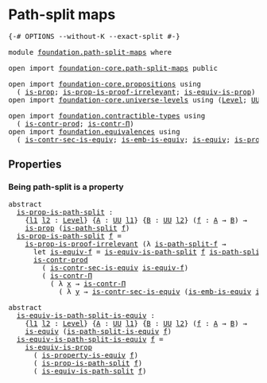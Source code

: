 # Path-split maps

<pre class="Agda"><a id="28" class="Symbol">{-#</a> <a id="32" class="Keyword">OPTIONS</a> <a id="40" class="Pragma">--without-K</a> <a id="52" class="Pragma">--exact-split</a> <a id="66" class="Symbol">#-}</a>

<a id="71" class="Keyword">module</a> <a id="78" href="foundation.path-split-maps.html" class="Module">foundation.path-split-maps</a> <a id="105" class="Keyword">where</a>

<a id="112" class="Keyword">open</a> <a id="117" class="Keyword">import</a> <a id="124" href="foundation-core.path-split-maps.html" class="Module">foundation-core.path-split-maps</a> <a id="156" class="Keyword">public</a>

<a id="164" class="Keyword">open</a> <a id="169" class="Keyword">import</a> <a id="176" href="foundation-core.propositions.html" class="Module">foundation-core.propositions</a> <a id="205" class="Keyword">using</a>
  <a id="213" class="Symbol">(</a> <a id="215" href="foundation-core.propositions.html#1246" class="Function">is-prop</a><a id="222" class="Symbol">;</a> <a id="224" href="foundation-core.propositions.html#3151" class="Function">is-prop-is-proof-irrelevant</a><a id="251" class="Symbol">;</a> <a id="253" href="foundation-core.propositions.html#3624" class="Function">is-equiv-is-prop</a><a id="269" class="Symbol">)</a>
<a id="271" class="Keyword">open</a> <a id="276" class="Keyword">import</a> <a id="283" href="foundation-core.universe-levels.html" class="Module">foundation-core.universe-levels</a> <a id="315" class="Keyword">using</a> <a id="321" class="Symbol">(</a><a id="322" href="Agda.Primitive.html#597" class="Postulate">Level</a><a id="327" class="Symbol">;</a> <a id="329" href="foundation-core.universe-levels.html#222" class="Primitive">UU</a><a id="331" class="Symbol">)</a>

<a id="334" class="Keyword">open</a> <a id="339" class="Keyword">import</a> <a id="346" href="foundation.contractible-types.html" class="Module">foundation.contractible-types</a> <a id="376" class="Keyword">using</a>
  <a id="384" class="Symbol">(</a> <a id="386" href="foundation-core.contractible-types.html#5420" class="Function">is-contr-prod</a><a id="399" class="Symbol">;</a> <a id="401" href="foundation.contractible-types.html#1218" class="Function">is-contr-Π</a><a id="411" class="Symbol">)</a>
<a id="413" class="Keyword">open</a> <a id="418" class="Keyword">import</a> <a id="425" href="foundation.equivalences.html" class="Module">foundation.equivalences</a> <a id="449" class="Keyword">using</a>
  <a id="457" class="Symbol">(</a> <a id="459" href="foundation.equivalences.html#12346" class="Function">is-contr-sec-is-equiv</a><a id="480" class="Symbol">;</a> <a id="482" href="foundation-core.equivalences.html#15392" class="Function">is-emb-is-equiv</a><a id="497" class="Symbol">;</a> <a id="499" href="foundation-core.equivalences.html#1542" class="Function">is-equiv</a><a id="507" class="Symbol">;</a> <a id="509" href="foundation.equivalences.html#13429" class="Function">is-property-is-equiv</a><a id="529" class="Symbol">)</a>
</pre>
## Properties

### Being path-split is a property

<pre class="Agda"><a id="595" class="Keyword">abstract</a>
  <a id="is-prop-is-path-split"></a><a id="606" href="foundation.path-split-maps.html#606" class="Function">is-prop-is-path-split</a> <a id="628" class="Symbol">:</a>
    <a id="634" class="Symbol">{</a><a id="635" href="foundation.path-split-maps.html#635" class="Bound">l1</a> <a id="638" href="foundation.path-split-maps.html#638" class="Bound">l2</a> <a id="641" class="Symbol">:</a> <a id="643" href="Agda.Primitive.html#597" class="Postulate">Level</a><a id="648" class="Symbol">}</a> <a id="650" class="Symbol">{</a><a id="651" href="foundation.path-split-maps.html#651" class="Bound">A</a> <a id="653" class="Symbol">:</a> <a id="655" href="foundation-core.universe-levels.html#222" class="Primitive">UU</a> <a id="658" href="foundation.path-split-maps.html#635" class="Bound">l1</a><a id="660" class="Symbol">}</a> <a id="662" class="Symbol">{</a><a id="663" href="foundation.path-split-maps.html#663" class="Bound">B</a> <a id="665" class="Symbol">:</a> <a id="667" href="foundation-core.universe-levels.html#222" class="Primitive">UU</a> <a id="670" href="foundation.path-split-maps.html#638" class="Bound">l2</a><a id="672" class="Symbol">}</a> <a id="674" class="Symbol">(</a><a id="675" href="foundation.path-split-maps.html#675" class="Bound">f</a> <a id="677" class="Symbol">:</a> <a id="679" href="foundation.path-split-maps.html#651" class="Bound">A</a> <a id="681" class="Symbol">→</a> <a id="683" href="foundation.path-split-maps.html#663" class="Bound">B</a><a id="684" class="Symbol">)</a> <a id="686" class="Symbol">→</a>
    <a id="692" href="foundation-core.propositions.html#1246" class="Function">is-prop</a> <a id="700" class="Symbol">(</a><a id="701" href="foundation-core.path-split-maps.html#1258" class="Function">is-path-split</a> <a id="715" href="foundation.path-split-maps.html#675" class="Bound">f</a><a id="716" class="Symbol">)</a>
  <a id="720" href="foundation.path-split-maps.html#606" class="Function">is-prop-is-path-split</a> <a id="742" href="foundation.path-split-maps.html#742" class="Bound">f</a> <a id="744" class="Symbol">=</a>
    <a id="750" href="foundation-core.propositions.html#3151" class="Function">is-prop-is-proof-irrelevant</a> <a id="778" class="Symbol">(λ</a> <a id="781" href="foundation.path-split-maps.html#781" class="Bound">is-path-split-f</a> <a id="797" class="Symbol">→</a>
      <a id="805" class="Keyword">let</a> <a id="809" href="foundation.path-split-maps.html#809" class="Bound">is-equiv-f</a> <a id="820" class="Symbol">=</a> <a id="822" href="foundation-core.path-split-maps.html#2480" class="Function">is-equiv-is-path-split</a> <a id="845" href="foundation.path-split-maps.html#742" class="Bound">f</a> <a id="847" href="foundation.path-split-maps.html#781" class="Bound">is-path-split-f</a> <a id="863" class="Keyword">in</a>
      <a id="872" href="foundation-core.contractible-types.html#5420" class="Function">is-contr-prod</a>
        <a id="894" class="Symbol">(</a> <a id="896" href="foundation.equivalences.html#12346" class="Function">is-contr-sec-is-equiv</a> <a id="918" href="foundation.path-split-maps.html#809" class="Bound">is-equiv-f</a><a id="928" class="Symbol">)</a>
        <a id="938" class="Symbol">(</a> <a id="940" href="foundation.contractible-types.html#1218" class="Function">is-contr-Π</a>
          <a id="961" class="Symbol">(</a> <a id="963" class="Symbol">λ</a> <a id="965" href="foundation.path-split-maps.html#965" class="Bound">x</a> <a id="967" class="Symbol">→</a> <a id="969" href="foundation.contractible-types.html#1218" class="Function">is-contr-Π</a>
            <a id="992" class="Symbol">(</a> <a id="994" class="Symbol">λ</a> <a id="996" href="foundation.path-split-maps.html#996" class="Bound">y</a> <a id="998" class="Symbol">→</a> <a id="1000" href="foundation.equivalences.html#12346" class="Function">is-contr-sec-is-equiv</a> <a id="1022" class="Symbol">(</a><a id="1023" href="foundation-core.equivalences.html#15392" class="Function">is-emb-is-equiv</a> <a id="1039" href="foundation.path-split-maps.html#809" class="Bound">is-equiv-f</a> <a id="1050" href="foundation.path-split-maps.html#965" class="Bound">x</a> <a id="1052" href="foundation.path-split-maps.html#996" class="Bound">y</a><a id="1053" class="Symbol">)))))</a>

<a id="1060" class="Keyword">abstract</a>
  <a id="is-equiv-is-path-split-is-equiv"></a><a id="1071" href="foundation.path-split-maps.html#1071" class="Function">is-equiv-is-path-split-is-equiv</a> <a id="1103" class="Symbol">:</a>
    <a id="1109" class="Symbol">{</a><a id="1110" href="foundation.path-split-maps.html#1110" class="Bound">l1</a> <a id="1113" href="foundation.path-split-maps.html#1113" class="Bound">l2</a> <a id="1116" class="Symbol">:</a> <a id="1118" href="Agda.Primitive.html#597" class="Postulate">Level</a><a id="1123" class="Symbol">}</a> <a id="1125" class="Symbol">{</a><a id="1126" href="foundation.path-split-maps.html#1126" class="Bound">A</a> <a id="1128" class="Symbol">:</a> <a id="1130" href="foundation-core.universe-levels.html#222" class="Primitive">UU</a> <a id="1133" href="foundation.path-split-maps.html#1110" class="Bound">l1</a><a id="1135" class="Symbol">}</a> <a id="1137" class="Symbol">{</a><a id="1138" href="foundation.path-split-maps.html#1138" class="Bound">B</a> <a id="1140" class="Symbol">:</a> <a id="1142" href="foundation-core.universe-levels.html#222" class="Primitive">UU</a> <a id="1145" href="foundation.path-split-maps.html#1113" class="Bound">l2</a><a id="1147" class="Symbol">}</a> <a id="1149" class="Symbol">(</a><a id="1150" href="foundation.path-split-maps.html#1150" class="Bound">f</a> <a id="1152" class="Symbol">:</a> <a id="1154" href="foundation.path-split-maps.html#1126" class="Bound">A</a> <a id="1156" class="Symbol">→</a> <a id="1158" href="foundation.path-split-maps.html#1138" class="Bound">B</a><a id="1159" class="Symbol">)</a> <a id="1161" class="Symbol">→</a>
    <a id="1167" href="foundation-core.equivalences.html#1542" class="Function">is-equiv</a> <a id="1176" class="Symbol">(</a><a id="1177" href="foundation-core.path-split-maps.html#1532" class="Function">is-path-split-is-equiv</a> <a id="1200" href="foundation.path-split-maps.html#1150" class="Bound">f</a><a id="1201" class="Symbol">)</a>
  <a id="1205" href="foundation.path-split-maps.html#1071" class="Function">is-equiv-is-path-split-is-equiv</a> <a id="1237" href="foundation.path-split-maps.html#1237" class="Bound">f</a> <a id="1239" class="Symbol">=</a>
    <a id="1245" href="foundation-core.propositions.html#3624" class="Function">is-equiv-is-prop</a>
      <a id="1268" class="Symbol">(</a> <a id="1270" href="foundation.equivalences.html#13429" class="Function">is-property-is-equiv</a> <a id="1291" href="foundation.path-split-maps.html#1237" class="Bound">f</a><a id="1292" class="Symbol">)</a>
      <a id="1300" class="Symbol">(</a> <a id="1302" href="foundation.path-split-maps.html#606" class="Function">is-prop-is-path-split</a> <a id="1324" href="foundation.path-split-maps.html#1237" class="Bound">f</a><a id="1325" class="Symbol">)</a>
      <a id="1333" class="Symbol">(</a> <a id="1335" href="foundation-core.path-split-maps.html#2480" class="Function">is-equiv-is-path-split</a> <a id="1358" href="foundation.path-split-maps.html#1237" class="Bound">f</a><a id="1359" class="Symbol">)</a>
</pre>